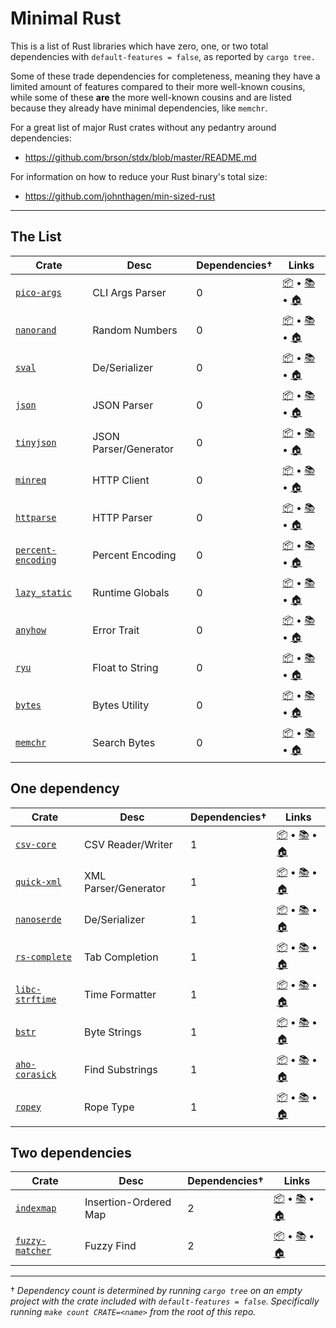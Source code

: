 # Minimal Rust

This is a list of Rust libraries which have zero, one, or two total
dependencies with `default-features = false`, as reported by `cargo tree.`

Some of these trade dependencies for completeness, meaning they have a
limited amount of features compared to their more well-known cousins,
while some of these **are** the more well-known cousins and are listed
because they already have minimal dependencies, like `memchr`.

For a great list of major Rust crates without any pedantry around
dependencies:

- https://github.com/brson/stdx/blob/master/README.md

For information on how to reduce your Rust binary's total size:

- https://github.com/johnthagen/min-sized-rust

---

## The List

| Crate | Desc | Dependencies† | Links |
| --- | --- | --- | --- |
| [`pico-args`] | CLI Args Parser | 0 | [📦](https://crates.io/crates/pico-args) • [📚](https://docs.rs/pico-args) • [🏠](https://github.com/RazrFalcon/pico-args) |
| [`nanorand`] | Random Numbers | 0 | [📦](https://crates.io/crates/nanorand) • [📚](https://docs.rs/nanorand) • [🏠](https://github.com/aspenluxxxy/nanorand-rs) |
| [`sval`] | De/Serializer | 0 | [📦](https://crates.io/crates/sval) • [📚](https://docs.rs/sval) • [🏠](https://github.com/sval-rs/sval) |
| [`json`] | JSON Parser | 0 | [📦](https://crates.io/crates/json) • [📚](https://docs.rs/json) • [🏠](https://github.com/maciejhirsz/json-rust) |
| [`tinyjson`] | JSON Parser/Generator | 0 | [📦](https://crates.io/crates/tinyjson) • [📚](https://docs.rs/tinyjson) • [🏠](https://github.com/rhysd/tinyjson) |
| [`minreq`] | HTTP Client | 0 | [📦](https://crates.io/crates/minreq) • [📚](https://docs.rs/minreq) • [🏠](https://github.com/neonmoe/minreq) |
| [`httparse`] | HTTP Parser | 0 | [📦](https://crates.io/crates/httparse) • [📚](https://docs.rs/httparse) • [🏠](https://github.com/seanmonstar/httparse) |
| [`percent-encoding`] | Percent Encoding | 0 | [📦](https://crates.io/crates/percent-encoding) • [📚](https://docs.rs/percent-encoding) • [🏠](https://github.com/servo/rust-url/tree/percent_encoding) |
| [`lazy_static`] | Runtime Globals | 0 | [📦](https://crates.io/crates/lazy_static) • [📚](https://docs.rs/lazy_static) • [🏠](https://github.com/rust-lang-nursery/lazy-static.rs) |
| [`anyhow`] | Error Trait | 0 | [📦](https://crates.io/crates/anyhow) • [📚](https://docs.rs/anyhow) • [🏠](https://github.com/dtolnay/anyhow) |
| [`ryu`] | Float to String | 0 | [📦](https://crates.io/crates/ryu) • [📚](https://docs.rs/ryu) • [🏠](https://github.com/dtolnay/ryu) |
| [`bytes`] | Bytes Utility | 0 | [📦](https://crates.io/crates/bytes) • [📚](https://docs.rs/bytes) • [🏠](https://github.com/tokio-rs/bytes) |
| [`memchr`] | Search Bytes | 0 | [📦](https://crates.io/crates/memchr) • [📚](https://docs.rs/memchr) • [🏠](https://github.com/BurntSushi/rust-memchr) |

## One dependency

| Crate | Desc | Dependencies† | Links |
| --- | --- | --- | --- |
| [`csv-core`] | CSV Reader/Writer | 1 | [📦](https://crates.io/crates/csv-core) • [📚](https://docs.rs/csv-core) • [🏠](https://github.com/BurntSushi/rust-csv) |
| [`quick-xml`] | XML Parser/Generator | 1 | [📦](https://crates.io/crates/quick-xml) • [📚](https://docs.rs/quick-xml) • [🏠](https://github.com/tafia/quick-xml) |
| [`nanoserde`] | De/Serializer | 1 | [📦](https://crates.io/crates/nanoserde) • [📚](https://docs.rs/nanoserde) • [🏠](https://github.com/not-fl3/nanoserde) |
| [`rs-complete`] | Tab Completion | 1 | [📦](https://crates.io/crates/rs-complete) • [📚](https://docs.rs/rs-complete) • [🏠](https://github.com/liquidityc/rs-complete) |
| [`libc-strftime`] | Time Formatter | 1 | [📦](https://crates.io/crates/libc-strftime) • [📚](https://docs.rs/libc-strftime) • [🏠](https://github.com/cecton/libc-strftime) |
| [`bstr`] | Byte Strings | 1 | [📦](https://crates.io/crates/bstr) • [📚](https://docs.rs/bstr) • [🏠](https://github.com/BurntSushi/bstr) |
| [`aho-corasick`] | Find Substrings | 1 | [📦](https://crates.io/crates/aho-corasick) • [📚](https://docs.rs/aho-corasick) • [🏠](https://github.com/BurntSushi/aho-corasick) |
| [`ropey`] | Rope Type | 1 | [📦](https://crates.io/crates/ropey) • [📚](https://docs.rs/ropey) • [🏠](https://github.com/cessen/ropey) |

## Two dependencies

| Crate | Desc | Dependencies† | Links |
| --- | --- | --- | --- |
| [`indexmap`] | Insertion-Ordered Map | 2 | [📦](https://crates.io/crates/indexmap) • [📚](https://docs.rs/indexmap) • [🏠](https://github.com/bluss/indexmap) |
| [`fuzzy-matcher`] | Fuzzy Find | 2 | [📦](https://crates.io/crates/fuzzy-matcher) • [📚](https://docs.rs/fuzzy-matcher) • [🏠](https://github.com/lotabout/fuzzy-matchertmai) |

---

† _Dependency count is determined by running `cargo tree` on an empty
project with the crate included with `default-features = false`.
Specifically running `make count CRATE=<name>` from the root of this repo._

[`pico-args`]: https://crates.io/crates/pico-args
[`nanorand`]: https://crates.io/crates/nanorand
[`sval`]: https://crates.io/crates/sval
[`json`]: https://crates.io/crates/json
[`tinyjson`]: https://crates.io/crates/tinyjson
[`minreq`]: https://crates.io/crates/minreq
[`httparse`]: https://crates.io/crates/httparse
[`percent-encoding`]: https://crates.io/crates/percent-encoding
[`lazy_static`]: https://crates.io/crates/lazy_static
[`anyhow`]: https://crates.io/crates/anyhow
[`ryu`]: https://crates.io/crates/ryu
[`bytes`]: https://crates.io/crates/bytes
[`memchr`]: https://crates.io/crates/memchr
[`csv-core`]: https://crates.io/crates/csv-core
[`quick-xml`]: https://crates.io/crates/quick-xml
[`nanoserde`]: https://crates.io/crates/nanoserde
[`rs-complete`]: https://crates.io/crates/rs-complete
[`libc-strftime`]: https://crates.io/crates/libc-strftime
[`bstr`]: https://crates.io/crates/bstr
[`aho-corasick`]: https://crates.io/crates/aho-corasick
[`ropey`]: https://crates.io/crates/ropey
[`indexmap`]: https://crates.io/crates/indexmap
[`fuzzy-matcher`]: https://crates.io/crates/fuzzy-matcher

